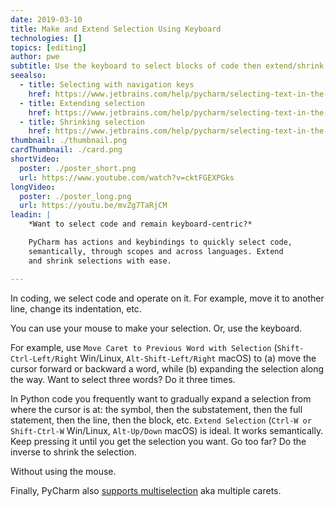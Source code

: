 ```yaml
---
date: 2019-03-10
title: Make and Extend Selection Using Keyboard
technologies: []
topics: [editing]
author: pwe
subtitle: Use the keyboard to select blocks of code then extend/shrink the selection.
seealso:
  - title: Selecting with navigation keys
    href: https://www.jetbrains.com/help/pycharm/selecting-text-in-the-editor.html#select_with_navigation_keys
  - title: Extending selection
    href: https://www.jetbrains.com/help/pycharm/selecting-text-in-the-editor.html#extend_selection  
  - title: Shrinking selection
    href: https://www.jetbrains.com/help/pycharm/selecting-text-in-the-editor.html#shrink_selection  
thumbnail: ./thumbnail.png
cardThumbnail: ./card.png
shortVideo:
  poster: ./poster_short.png
  url: https://www.youtube.com/watch?v=cktFGEXPGks
longVideo:
  poster: ./poster_long.png
  url: https://youtu.be/mvZg7TaRjCM
leadin: |
    *Want to select code and remain keyboard-centric?*

    PyCharm has actions and keybindings to quickly select code, 
    semantically, through scopes and across languages. Extend 
    and shrink selections with ease. 

---
```


In coding, we select code and operate on it. For example, move it to 
another line, change its indentation, etc.

You can use your mouse to make your selection. Or, use the keyboard.

For example, use 
`Move Caret to Previous Word with Selection` (`Shift-Ctrl-Left/Right` 
Win/Linux, `Alt-Shift-Left/Right` macOS) to (a) move the cursor 
forward or backward a word, while (b) expanding the selection along 
the way. Want to select three words? Do it three times.

In Python code you frequently want to gradually expand a selection 
from where the cursor is at: the symbol, then the substatement, 
then the full statement, then the line, then the block, etc.
`Extend Selection` (`Ctrl-W or Shift-Ctrl-W` Win/Linux, 
`Alt-Up/Down` macOS) is ideal. It works semantically. Keep pressing it 
until you get the selection you want. Go too far? Do the inverse to 
shrink the selection.

Without using the mouse.

Finally, PyCharm also [supports multiselection](https://www.jetbrains.com/help/pycharm/selecting-text-in-the-editor.html#multiselection) 
aka multiple carets. 
